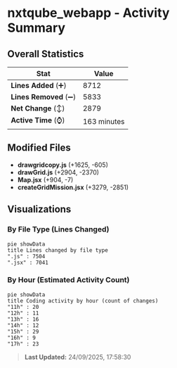# nxtqube_webapp - Activity Summary 

## Overall Statistics

| Stat                   | Value                                                             |
| ---------------------- | ----------------------------------------------------------------- |
| **Lines Added** (➕)   | 8712                                          |
| **Lines Removed** (➖) | 5833                                        |
| **Net Change** (↕)    | 2879                |
| **Active Time** (⌚)   | 163 minutes |


## Modified Files
- **drawgridcopy.js** (+1625, -605)
- **drawGrid.js** (+2904, -2370)
- **Map.jsx** (+904, -7)
- **createGridMission.jsx** (+3279, -2851)

## Visualizations

### By File Type (Lines Changed)

```mermaid
pie showData
title Lines changed by file type
".js" : 7504
".jsx" : 7041
```

### By Hour (Estimated Activity Count)

```mermaid
pie showData
title Coding activity by hour (count of changes)
"11h" : 20
"12h" : 11
"13h" : 16
"14h" : 12
"15h" : 29
"16h" : 9
"17h" : 23
```


> **Last Updated:** 24/09/2025, 17:58:30